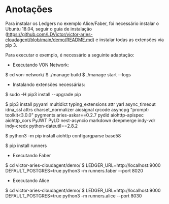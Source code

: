 # Anotações

Para instalar os Ledgers no exemplo Alice/Faber, foi necessário instalar o Ubuntu 18.04, seguir o guia de instalação (https://github.com/LDVictor/victor-aries-cloudagent/blob/main/demo/README.md) e instalar todas as extensões via pip 3.

Para executar o exemplo, é necessário a seguinte adaptação:

 - Executando VON Network:

$ cd von-network/
$ ./manage build
$ ./manage start --logs

 - Instalando extensões necessárias:

$ sudo -H pip3 install --upgrade pip

$ pip3 install pyyaml multidict typing_extensions attr yarl async_timeout idna_ssl attrs charset_normalizer aiosignal qrcode asyncpg "prompt-toolkit<3.0.0" pygments aries-askar==0.2.7 pydid aiohttp-apispec aiohttp_cors PyJWT PyLD nest-asyncio markdown deepmerge indy-vdr indy-credx python-dateutil==2.8.2

$ python3 -m pip install aiohttp configargparse base58

$ pip install runners

 - Executando Faber

$ cd victor-aries-cloudagent/demo/
$ LEDGER_URL=http://localhost:9000 DEFAULT_POSTGRES=true python3 -m runners.faber --port 8020

 - Executando Alice

$ cd victor-aries-cloudagent/demo/
$ LEDGER_URL=http://localhost:9000 DEFAULT_POSTGRES=true python3 -m runners.alice --port 8030
